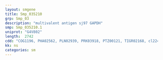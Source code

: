 ```yaml
---
layout: smgene
title: Smp_035210
grp: Smp_03
description: "multivalent antigen sj97 GAPDH"
smp: Smp_035210.1
uniprot: "G4V802"
length:  2742
cdd: "COG1196, PHA02562, PLN02939, PRK03918, PTZ00121, TIGR02168, cl22427, pfam01576, pfam14362"
kk: ns
categories: sm
---
```

